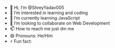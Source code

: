 - 👋 Hi, I’m @ShreyYadav005
- 👀 I’m interested in learning and coding
- 🌱 I’m currently learning JavaScript
- 💞️ I’m looking to collaborate on Web Development
- 📫 How to reach me just dm me
- 😄 Pronouns: He/Him
- ⚡ Fun fact:

<!---
ShreyYadav005/ShreyYadav005 is a ✨ special ✨ repository because its `README.md` (this file) appears on your GitHub profile.
You can click the Preview link to take a look at your changes.
--->
